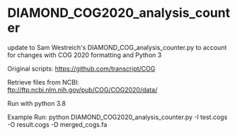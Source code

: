 # DIAMOND_COG2020_analysis_counter

update to Sam Westreich's DIAMOND_COG_analysis_counter.py to account for changes with COG 2020 formatting and Python 3

Original scripts: https://github.com/transcript/COG

Retrieve files from NCBI: ftp://ftp.ncbi.nlm.nih.gov/pub/COG/COG2020/data/

Run with python 3.8

Example Run: python DIAMOND_COG2020_analysis_counter.py -I test.cogs -O result.cogs -D merged_cogs.fa
